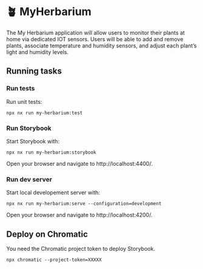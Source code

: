 # 🪴 MyHerbarium

The My Herbarium application will allow users to monitor their plants at home via dedicated IOT sensors. Users will be able to add and remove plants, associate temperature and humidity sensors, and adjust each plant’s light and humidity levels.

## Running tasks

### Run tests

Run unit tests:

```
npx nx run my-herbarium:test
```

### Run Storybook

Start Storybook with:

```
npx nx run my-herbarium:storybook
```

Open your browser and navigate to http://localhost:4400/.

### Run dev server

Start local developement server with:

```
npx nx run my-herbarium:serve --configuration=development
```

Open your browser and navigate to http://localhost:4200/.

## Deploy on Chromatic

You need the Chromatic project token to deploy Storybook.

```
npx chromatic --project-token=XXXXX
```
